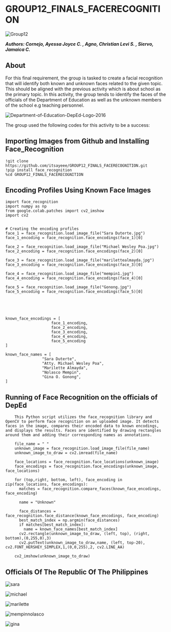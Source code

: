 # GROUP12_FINALS_FACERECOGNITION

![Group12](https://github.com/itsayeee/GROUP12_FINALS_FACERECOGNITION/assets/143716528/5d2b85d9-2322-40c3-b54b-4b8ffa60205b)


**_Authors: Cornejo, Ayessa Joyce C. , Agno, Christian Levi S. , Siervo, Jamaica C._**

## About

For this final requirement, the group is tasked to create a facial recognition that will identify both known and unknown faces related to the given topic. This should be aligned with the previous activity which is about school as the primary topic. In this activity, the group tends to identify the faces of the officials of the Department of Education as well as the unknown members of the school e.g teaching personnel.


![Department-of-Education-DepEd-Logo-2016](https://github.com/itsayeee/GROUP12_FINALS_FACERECOGNITION/assets/143716528/9bc4839c-7241-4a3e-9f9d-870b1e8404b9)

The group used the following codes for this activity to be a success:

## **Importing Images from Github and Installing Face_Recognition**

    !git clone https://github.com/itsayeee/GROUP12_FINALS_FACERECOGNITION.git
    !pip install face_recognition
    %cd GROUP12_FINALS_FACERECOGNITION

## Encoding Profiles Using Known Face Images

    import face_recognition
    import numpy as np
    from google.colab.patches import cv2_imshow
    import cv2


    # Creating the encoding profiles
    face_1 = face_recognition.load_image_file("Sara Duterte.jpg")
    face_1_encoding = face_recognition.face_encodings(face_1)[0]

    face_2 = face_recognition.load_image_file("Michael Wesley Poa.jpg")
    face_2_encoding = face_recognition.face_encodings(face_2)[0]

    face_3 = face_recognition.load_image_file("marilettealmayda.jpg")
    face_3_encoding = face_recognition.face_encodings(face_3)[0]

    face_4 = face_recognition.load_image_file("mempin1.jpg")
    face_4_encoding = face_recognition.face_encodings(face_4)[0]

    face_5 = face_recognition.load_image_file("Gonong.jpg")
    face_5_encoding = face_recognition.face_encodings(face_5)[0]

    



    known_face_encodings = [
                        face_1_encoding,
                        face_2_encoding,
                        face_3_encoding,
                        face_4_encoding,
                        face_5_encoding
    ]

    known_face_names = [
                    "Sara Duterte",
                    "Atty. Michael Wesley Poa",
                    "Marilette Almayda",
                    "Nolasco Mempin",
                    "Gina O. Gonong",
    ]


## Running of Face Recognition on the officials of DepEd
        This Python script utilizes the face_recognition library and OpenCV to perform face recognition on an uploaded image. It detects faces in the image, compares their encoded data to known encodings, and displays the results. Faces are identified by drawing rectangles around them and adding their corresponding names as annotations.

        file_name = " "
        unknown_image = face_recognition.load_image_file(file_name)
        unknown_image_to_draw = cv2.imread(file_name)
    
        face_locations = face_recognition.face_locations(unknown_image)
        face_encodings = face_recognition.face_encodings(unknown_image, face_locations)
    
        for (top,right, bottom, left), face_encoding in zip(face_locations, face_encodings):
          matches = face_recognition.compare_faces(known_face_encodings, face_encoding)
    
          name = "Unknown"
    
          face_distances = face_recognition.face_distance(known_face_encodings, face_encoding)
          best_match_index = np.argmin(face_distances)
          if matches[best_match_index]:
            name = known_face_names[best_match_index]
          cv2.rectangle(unknown_image_to_draw, (left, top), (right, bottom),(0,255,0),3)
          cv2.putText(unknown_image_to_draw,name, (left, top-20), cv2.FONT_HERSHEY_SIMPLEX,1,(0,0,255),2, cv2.LINE_AA)
    
        cv2_imshow(unknown_image_to_draw)

## Officials Of The Republic Of The Philippines


![sara](https://github.com/itsayeee/GROUP12_FINALS_FACERECOGNITION/assets/143716528/fa80e3e6-3835-4aed-a208-786f841de453)


![michael](https://github.com/itsayeee/GROUP12_FINALS_FACERECOGNITION/assets/144222201/ca1f45bc-9124-453b-b7c2-2336c6b7da23)


![marilette](https://github.com/itsayeee/GROUP12_FINALS_FACERECOGNITION/assets/143716528/84e5a1e5-b747-43cb-8cdf-3d5be903f1f6)


 ![mempinnolasco](https://github.com/itsayeee/GROUP12_FINALS_FACERECOGNITION/assets/143716528/dd45c32c-9d24-4e18-9354-84ac533115c9)


 ![gina](https://github.com/itsayeee/GROUP12_FINALS_FACERECOGNITION/assets/143716528/6483338a-7773-4a67-8871-5ec7ff57271e)

